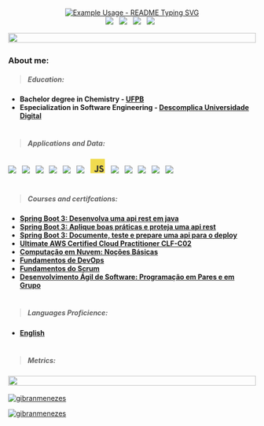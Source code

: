 <p align="center"> 
  <a href="https://github.com/denvercoder1/readme-typing-svg">
    <br>
    <img width="70%" src="https://readme-typing-svg.demolab.com/?lines=Hey!+Welcome+to+my+profile!;Nice+to+meet+you!&center=true&width=380&height=50&duration=4000&pause=1000" alt="Example Usage - README Typing SVG">
  </a>
  <br>
  <a href="https://www.linkedin.com/in/gibran-menezes//"><img height="25" src="https://img.shields.io/badge/LinkedIn-0077B5?style=for-the-badge&logo=linkedin&logoColor=white"></a>&nbsp;&nbsp;
  <a href="https://github.com/gibranmenezes"><img height="25" src="https://img.shields.io/badge/GitHub-100000?style=for-the-badge&logo=github&logoColor=white"></a>&nbsp;&nbsp;
  <a href="https://instagram.com/gibranmenezes"><img height="25" src="https://img.shields.io/badge/Instagram-E4405F?style=for-the-badge&logo=instagram&logoColor=white"></a>&nbsp;&nbsp;
  <a href="mailto:gibranquimica@gmail.com"><img height="25" src="https://img.shields.io/badge/Gmail-D14836?style=for-the-badge&logo=gmail&logoColor=white"></a>&nbsp;&nbsp;
</p>


<img src="https://i.imgur.com/dBaSKWF.gif" height="20" width="100%">

### About me:
> ##### Education:
- **Bachelor degree in Chemistry - [UFPB](https://www.ufpb.br/)**
- **Especialization in Software Engineering - [Descomplica Universidade Digital](https://descomplica.com.br/faculdade/)**
#
> ##### Applications and Data:
<p align="left"> 
   <img height="30" src="https://camo.githubusercontent.com/fd1f17544b6b7e8afcdc18b04451d24e24d28177df277da63cee4960442197ef/68747470733a2f2f7777772e766563746f726c6f676f2e7a6f6e652f6c6f676f732f6a6176612f6a6176612d69636f6e2e737667">&nbsp;&nbsp;
   <img height="30" src="https://camo.githubusercontent.com/491e3e316785d254f8709adfeb919a68582e0bef2946e15195e1f66de5e98b10/68747470733a2f2f7777772e766563746f726c6f676f2e7a6f6e652f6c6f676f732f737072696e67696f2f737072696e67696f2d69636f6e2e737667">&nbsp;&nbsp;
   <img height="30" src="https://camo.githubusercontent.com/5603e24b61199730db8d47721aeb6b7e6e0517ee6f43bb6762552a4d625607c9/68747470733a2f2f63646e2e6a7364656c6976722e6e65742f67682f64657669636f6e732f64657669636f6e2f69636f6e732f707974686f6e2f707974686f6e2d6f726967696e616c2e737667">&nbsp;&nbsp;
   <img height="30" src="https://camo.githubusercontent.com/4500f8393c12c39087e436b8c1f3f24372f15bffeb5e0ef2e7763566513ea1aa/68747470733a2f2f63646e2e6a7364656c6976722e6e65742f67682f64657669636f6e732f64657669636f6e2f69636f6e732f646a616e676f2f646a616e676f2d706c61696e2e737667">&nbsp;&nbsp;
   <img height="30" src="https://raw.githubusercontent.com/leandrocgsi/leandrocgsi/2331dded51784b78b8b66fd83037b2f2e28943e3/svg_logos/docker_logo.svg">&nbsp;&nbsp;
   <img height="30" src="https://raw.githubusercontent.com/leandrocgsi/leandrocgsi/main/svg_logos/angularjs-original.svg">&nbsp;&nbsp;
   <img height="30" src="https://raw.githubusercontent.com/devicons/devicon/master/icons/javascript/javascript-original.svg">&nbsp;&nbsp;
   <img height="30" src="https://camo.githubusercontent.com/988e3de4c729f7d294e475fad36c948571bf60847ea5d3b5284a16459af11215/68747470733a2f2f7777772e766563746f726c6f676f2e7a6f6e652f6c6f676f732f6d7973716c2f6d7973716c2d69636f6e2e737667">&nbsp;&nbsp;
   <img height="30" src="https://camo.githubusercontent.com/d63dfd49aa08fa2eeec62d1efd5c2e3c956288aa77ade221b5ed4708fdbe2b8b/68747470733a2f2f7777772e766563746f726c6f676f2e7a6f6e652f6c6f676f732f706f737467726573716c2f706f737467726573716c2d69636f6e2e737667">&nbsp;&nbsp;
   <img height="30" src="https://camo.githubusercontent.com/20039163b76f7278f3f309c82d7a6f7ab56d560ed0b8f5623805c8399a0ed098/68747470733a2f2f63646e2e6a7364656c6976722e6e65742f67682f64657669636f6e732f64657669636f6e2f69636f6e732f6d6f6e676f64622f6d6f6e676f64622d6f726967696e616c2e737667">&nbsp;&nbsp;
   <img height="30" src="https://camo.githubusercontent.com/677d7d6afeeb04410190a061d7bbb6fb8a5246c6dc80ab4b665988ca04b091d1/68747470733a2f2f7777772e766563746f726c6f676f2e7a6f6e652f6c6f676f732f6a656e6b696e732f6a656e6b696e732d69636f6e2e737667">&nbsp;&nbsp;
   <img height="30" src="https://camo.githubusercontent.com/38827655e1ae0e1518d635ad89e8aa46b7f977c795952245c36a2d58064f1803/68747470733a2f2f63646e2e6a7364656c6976722e6e65742f67682f64657669636f6e732f64657669636f6e2f69636f6e732f6769742f6769742d6f726967696e616c2e737667">&nbsp;&nbsp;

  
</p>

#

> ##### Courses and certifcations:

- **[Spring Boot 3: Desenvolva uma api rest em java](https://cursos.alura.com.br/certificate/050e0cfa-2ef8-4433-8209-f606da1198ca)**
- **[Spring Boot 3: Aplique boas práticas e proteja uma api rest](https://cursos.alura.com.br/certificate/6279597d-5b8d-4955-95cd-00b511f5d0e5)**
- **[Spring Boot 3: Documente, teste e prepare uma api para o deploy](https://cursos.alura.com.br/certificate/8d6363e2-d954-4e01-859d-d6ebc5ad06dc?lang=pt_BR)**
- **[Ultimate AWS Certified Cloud Practitioner CLF-C02](https://www.udemy.com/certificate/UC-7ab04a79-fb36-46a2-8e44-303b4c9ba096/)**
- **[Computação em Nuvem: Noções Básicas](https://www.linkedin.com/learning/certificates/db83d2b854965401b84cac29f8daf9bb6edddc5aee37647979c1e846d61e7ac)**
- **[Fundamentos de DevOps](https://www.linkedin.com/learning/certificates/620a484016ff83f0a5b31e75d6db46d4ae7931603adc55583300fa347da173a4?u=2110905)**
- **[Fundamentos do Scrum](https://www.linkedin.com/posts/gibran-menezes_certificate-of-completion-activity-7110721188837904386-5MLQ?utm_source=share&utm_medium=member_desktop)**
- **[Desenvolvimento Ágil de Software: Programação em Pares e em Grupo](https://www.linkedin.com/learning/certificates/ab44200a429c03a7757a4fb2704014dedcbab969c580a78bdf1f2a53f2e8725a?u=2110905)**

#
> ##### Languages Proficience:
- **[English](https://www.linkedin.com/posts/gibran-menezes_how-does-your-english-compare-take-this-activity-7112178277443588096-1dbi?utm_source=share&utm_medium=member_desktop)**

#
> ##### Metrics:
<img src="https://i.imgur.com/dBaSKWF.gif" height="20" width="100%">

[![gibranmenezes](https://github-readme-stats.vercel.app/api?username=gibranmenezes&theme=tokyonight)](https://github.com/gibranmenezes/github-readme-stats)

[![gibranmenezes](https://github-readme-stats.vercel.app/api/top-langs/?username=gibranmenezes&hide=html&layout=compact&theme=tokyonight)](https://github.com/gibranmenezes/github-readme-stats)

